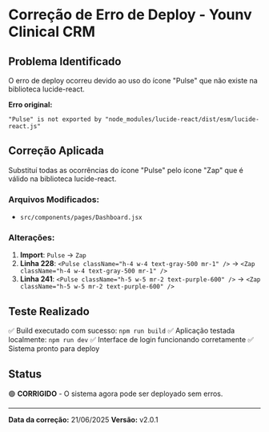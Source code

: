# Correção de Erro de Deploy - Younv Clinical CRM

## Problema Identificado
O erro de deploy ocorreu devido ao uso do ícone "Pulse" que não existe na biblioteca lucide-react.

**Erro original:**
```
"Pulse" is not exported by "node_modules/lucide-react/dist/esm/lucide-react.js"
```

## Correção Aplicada
Substituí todas as ocorrências do ícone "Pulse" pelo ícone "Zap" que é válido na biblioteca lucide-react.

### Arquivos Modificados:
- `src/components/pages/Dashboard.jsx`

### Alterações:
1. **Import**: `Pulse` → `Zap`
2. **Linha 228**: `<Pulse className="h-4 w-4 text-gray-500 mr-1" />` → `<Zap className="h-4 w-4 text-gray-500 mr-1" />`
3. **Linha 241**: `<Pulse className="h-5 w-5 mr-2 text-purple-600" />` → `<Zap className="h-5 w-5 mr-2 text-purple-600" />`

## Teste Realizado
✅ Build executado com sucesso: `npm run build`
✅ Aplicação testada localmente: `npm run dev`
✅ Interface de login funcionando corretamente
✅ Sistema pronto para deploy

## Status
🟢 **CORRIGIDO** - O sistema agora pode ser deployado sem erros.

---
**Data da correção:** 21/06/2025
**Versão:** v2.0.1

